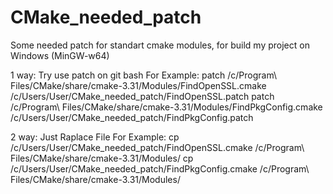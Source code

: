 # CMake_needed_patch
Some needed patch for standart cmake modules, for build my project on Windows (MinGW-w64)

1 way: Try use patch on git bash
For Example: 
patch /c/Program\ Files/CMake/share/cmake-3.31/Modules/FindOpenSSL.cmake /c/Users/User/CMake_needed_patch/FindOpenSSL.patch
patch /c/Program\ Files/CMake/share/cmake-3.31/Modules/FindPkgConfig.cmake /c/Users/User/CMake_needed_patch/FindPkgConfig.patch

2 way: Just Raplace File
For Example:
cp /c/Users/User/CMake_needed_patch/FindOpenSSL.cmake /c/Program\ Files/CMake/share/cmake-3.31/Modules/
cp /c/Users/User/CMake_needed_patch/FindPkgConfig.cmake /c/Program\ Files/CMake/share/cmake-3.31/Modules/
